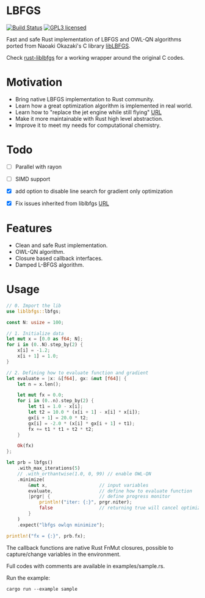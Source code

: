 
# LBFGS

[![Build Status](https://travis-ci.org/ybyygu/rust-lbfgs.svg?branch=master)](https://travis-ci.org/ybyygu/rust-lbfgs)
[![GPL3 licensed](https://img.shields.io/badge/license-MIT-blue.svg)](./LICENSE)

Fast and safe Rust implementation of LBFGS and OWL-QN algorithms ported from
Naoaki Okazaki's C library [libLBFGS](http://chokkan.org/software/liblbfgs/).

Check [rust-liblbfgs](https://github.com/ybyygu/rust-liblbfgs) for a working wrapper around the original C codes.


# Motivation

-   Bring native LBFGS implementation to Rust community.
-   Learn how a great optimization algorithm is implemented in real world.
-   Learn how to "replace the jet engine while still flying" [URL](http://jensimmons.com/post/jan-4-2017/replacing-jet-engine-while-still-flying)
-   Make it more maintainable with Rust high level abstraction.
-   Improve it to meet my needs for computational chemistry.


# Todo

-   [ ] Parallel with rayon
-   [ ] SIMD support
-   [X] add option to disable line search for gradient only optimization
-   [X] Fix issues inherited from liblbfgs [URL](https://github.com/chokkan/liblbfgs/pulls)


# Features

-   Clean and safe Rust implementation.
-   OWL-QN algorithm.
-   Closure based callback interfaces.
-   Damped L-BFGS algorithm.


# Usage

```rust
// 0. Import the lib
use liblbfgs::lbfgs;

const N: usize = 100;

// 1. Initialize data
let mut x = [0.0 as f64; N];
for i in (0..N).step_by(2) {
    x[i] = -1.2;
    x[i + 1] = 1.0;
}

// 2. Defining how to evaluate function and gradient
let evaluate = |x: &[f64], gx: &mut [f64]| {
    let n = x.len();

    let mut fx = 0.0;
    for i in (0..n).step_by(2) {
        let t1 = 1.0 - x[i];
        let t2 = 10.0 * (x[i + 1] - x[i] * x[i]);
        gx[i + 1] = 20.0 * t2;
        gx[i] = -2.0 * (x[i] * gx[i + 1] + t1);
        fx += t1 * t1 + t2 * t2;
    }

    Ok(fx)
};

let prb = lbfgs()
    .with_max_iterations(5)
    // .with_orthantwise(1.0, 0, 99) // enable OWL-QN
    .minimize(
        &mut x,                   // input variables
        evaluate,                 // define how to evaluate function
        |prgr| {                  // define progress monitor
            println!("iter: {:}", prgr.niter);
            false                 // returning true will cancel optimization
        }
    )
    .expect("lbfgs owlqn minimize");

println!("fx = {:}", prb.fx);
```

The callback functions are native Rust FnMut closures, possible to
capture/change variables in the environment.

Full codes with comments are available in examples/sample.rs.

Run the example:

    cargo run --example sample
